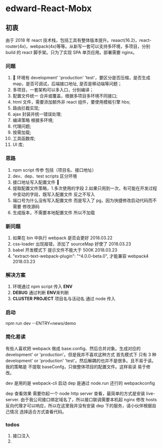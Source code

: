 # edward-React-Mobx

## 初衷

由于 2018 年 react 技术栈，包括工具有整体版本提升。reaact(16.2)，react-router(4x)，webpack(4x)等等。从新写一套可以支持多环境，多项目，分别 build 的 react 脚手架。只为了实现 SPA 单页应用。部署需要 nginx。

### 问题

1.   环境有 development' 'production' 'test'，要区分是否压缩，是否生成 map，是否可调试，后端接口地址, 是否是移动端等问题；
2.  多项目，一套架构可以多入口，分别编译；
3.  配置文件统一 合并或覆盖，根据多项目多环境不同接口;
4.  html 文件，需要添加额外非 react 组件，要使用模板引擎 hbs;
5.  路由拦截实现;
6.  ajax 封装并统一错误处理;
7.  编译策略 根据多环境;
8.  代理问题;
9.  按需加载;
10. 工具函数库;
11. UI 库;

### 思路

1.  npm script 传参 包括（项目名、接口地址）
2.  dev、dep、test scripts 区分环境
3.  接口地址写入配置文件 
4.  提取配置文件策略，1.多次使用的字段 2.如果只用到一次，有可能在开发过程中变动的字段，既写入配置文件 反之不写入
5.  端口号为什么没有写入配置文件 而是写入了 pg，因为快捷修改启动代码而不需要 修改源码
6.  生成版本，不需要本地配置文件 所以不加载

### 新问题

1.  如果在 bin 中执行 webpack 是否会更好 2018.03.22
2.  css-loader 出现报错，添加了 sourceMap 好使了 2018.03.23
3.  babel 开发模式下 提示文件不能大于 500K 2018.03.23
4.  "extract-text-webpack-plugin": "^4.0.0-beta.0", 才能兼容 webpack4 2018.03.23

### 解决方案

1.  环境通过 npm script 传入 **ENV**
2.  **DEBUG** 通过判断 **ENV**来判断
3.  **CLUSTER** **PROJECT** 项目名与活动名 通过 node 传入

### 启动

npm run dev --ENTRY=news/demo

### 简化易读

有些人喜欢把 webpack 做成 base.config、然后合并对象。生成对应的 development' or 'production'。但是我并不喜欢这种方式 首先模式下 只有 3 种 development' or 'production' 'test'。然后解耦的也并不是很多。且不易于读。我的策略是 不提取 baseConfg，只做整体项目的配置文件。这样易读 易于修改。

dev 是用的是 webpack-cli 启动
dep 是通过 node.run 还行的 webpackconfig

dep 查看效果 需要你起一个 node http server 查看，最简单的方式是安装 live-server.
由于我公司接口绑定域名了，所以接口联调需要本机起 nginx 修改 hosts 反向代理才可以响应，所以在这里我并没有安装 dep 下的服务，请小伙伴根据自己情况 选择适合方式查看代码。

### todos

1.  接口注入
2.
